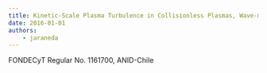 ```yaml
---
title: Kinetic-Scale Plasma Turbulence in Collisionless Plasmas, Wave-mode Structure, Fluctuations and Dissipation Mechanisms ﻿ 
date: 2016-01-01
authors:
    - jaraneda
---
```

FONDECyT Regular No. 1161700, ANID-Chile

